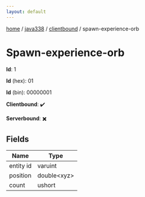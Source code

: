 ```yaml
---
layout: default
---
```


[home](/)  /  [java338](/protocol/java338)  /  [clientbound](/protocol/java338/clientbound)  /  spawn-experience-orb

# Spawn-experience-orb

**Id**: 1

**Id** (hex): 01

**Id** (bin): 00000001

**Clientbound**: ✔️

**Serverbound**: ✖️

## Fields

Name | Type
---|---
entity id | varuint
position | double&lt;xyz&gt;
count | ushort

